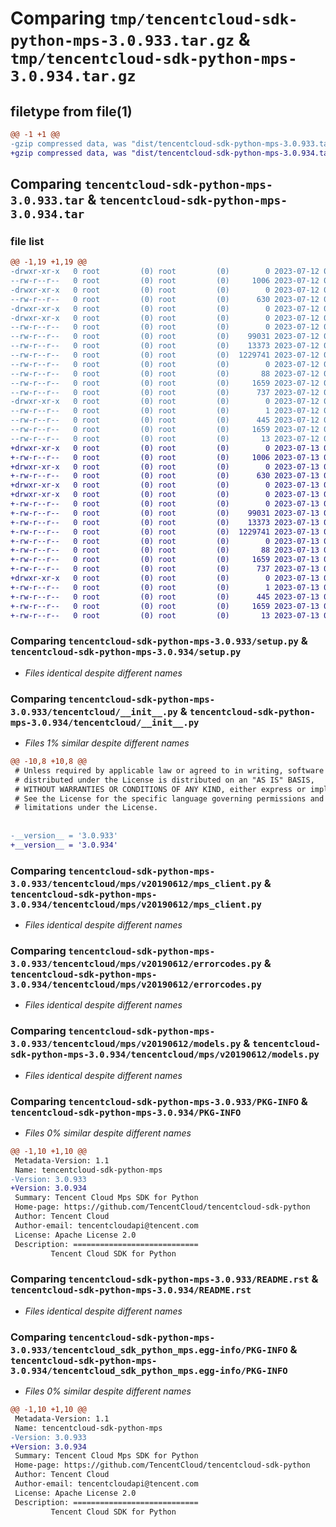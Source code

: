 # Comparing `tmp/tencentcloud-sdk-python-mps-3.0.933.tar.gz` & `tmp/tencentcloud-sdk-python-mps-3.0.934.tar.gz`

## filetype from file(1)

```diff
@@ -1 +1 @@
-gzip compressed data, was "dist/tencentcloud-sdk-python-mps-3.0.933.tar", last modified: Wed Jul 12 00:33:58 2023, max compression
+gzip compressed data, was "dist/tencentcloud-sdk-python-mps-3.0.934.tar", last modified: Thu Jul 13 00:26:30 2023, max compression
```

## Comparing `tencentcloud-sdk-python-mps-3.0.933.tar` & `tencentcloud-sdk-python-mps-3.0.934.tar`

### file list

```diff
@@ -1,19 +1,19 @@
-drwxr-xr-x   0 root         (0) root         (0)        0 2023-07-12 00:33:58.000000 tencentcloud-sdk-python-mps-3.0.933/
--rw-r--r--   0 root         (0) root         (0)     1006 2023-07-12 00:33:57.000000 tencentcloud-sdk-python-mps-3.0.933/setup.py
-drwxr-xr-x   0 root         (0) root         (0)        0 2023-07-12 00:33:58.000000 tencentcloud-sdk-python-mps-3.0.933/tencentcloud/
--rw-r--r--   0 root         (0) root         (0)      630 2023-07-12 00:33:57.000000 tencentcloud-sdk-python-mps-3.0.933/tencentcloud/__init__.py
-drwxr-xr-x   0 root         (0) root         (0)        0 2023-07-12 00:33:58.000000 tencentcloud-sdk-python-mps-3.0.933/tencentcloud/mps/
-drwxr-xr-x   0 root         (0) root         (0)        0 2023-07-12 00:33:58.000000 tencentcloud-sdk-python-mps-3.0.933/tencentcloud/mps/v20190612/
--rw-r--r--   0 root         (0) root         (0)        0 2023-07-12 00:33:57.000000 tencentcloud-sdk-python-mps-3.0.933/tencentcloud/mps/v20190612/__init__.py
--rw-r--r--   0 root         (0) root         (0)    99031 2023-07-12 00:33:57.000000 tencentcloud-sdk-python-mps-3.0.933/tencentcloud/mps/v20190612/mps_client.py
--rw-r--r--   0 root         (0) root         (0)    13373 2023-07-12 00:33:57.000000 tencentcloud-sdk-python-mps-3.0.933/tencentcloud/mps/v20190612/errorcodes.py
--rw-r--r--   0 root         (0) root         (0)  1229741 2023-07-12 00:33:57.000000 tencentcloud-sdk-python-mps-3.0.933/tencentcloud/mps/v20190612/models.py
--rw-r--r--   0 root         (0) root         (0)        0 2023-07-12 00:33:57.000000 tencentcloud-sdk-python-mps-3.0.933/tencentcloud/mps/__init__.py
--rw-r--r--   0 root         (0) root         (0)       88 2023-07-12 00:33:58.000000 tencentcloud-sdk-python-mps-3.0.933/setup.cfg
--rw-r--r--   0 root         (0) root         (0)     1659 2023-07-12 00:33:58.000000 tencentcloud-sdk-python-mps-3.0.933/PKG-INFO
--rw-r--r--   0 root         (0) root         (0)      737 2023-07-12 00:33:57.000000 tencentcloud-sdk-python-mps-3.0.933/README.rst
-drwxr-xr-x   0 root         (0) root         (0)        0 2023-07-12 00:33:58.000000 tencentcloud-sdk-python-mps-3.0.933/tencentcloud_sdk_python_mps.egg-info/
--rw-r--r--   0 root         (0) root         (0)        1 2023-07-12 00:33:57.000000 tencentcloud-sdk-python-mps-3.0.933/tencentcloud_sdk_python_mps.egg-info/dependency_links.txt
--rw-r--r--   0 root         (0) root         (0)      445 2023-07-12 00:33:58.000000 tencentcloud-sdk-python-mps-3.0.933/tencentcloud_sdk_python_mps.egg-info/SOURCES.txt
--rw-r--r--   0 root         (0) root         (0)     1659 2023-07-12 00:33:57.000000 tencentcloud-sdk-python-mps-3.0.933/tencentcloud_sdk_python_mps.egg-info/PKG-INFO
--rw-r--r--   0 root         (0) root         (0)       13 2023-07-12 00:33:57.000000 tencentcloud-sdk-python-mps-3.0.933/tencentcloud_sdk_python_mps.egg-info/top_level.txt
+drwxr-xr-x   0 root         (0) root         (0)        0 2023-07-13 00:26:30.000000 tencentcloud-sdk-python-mps-3.0.934/
+-rw-r--r--   0 root         (0) root         (0)     1006 2023-07-13 00:26:30.000000 tencentcloud-sdk-python-mps-3.0.934/setup.py
+drwxr-xr-x   0 root         (0) root         (0)        0 2023-07-13 00:26:30.000000 tencentcloud-sdk-python-mps-3.0.934/tencentcloud/
+-rw-r--r--   0 root         (0) root         (0)      630 2023-07-13 00:26:30.000000 tencentcloud-sdk-python-mps-3.0.934/tencentcloud/__init__.py
+drwxr-xr-x   0 root         (0) root         (0)        0 2023-07-13 00:26:30.000000 tencentcloud-sdk-python-mps-3.0.934/tencentcloud/mps/
+drwxr-xr-x   0 root         (0) root         (0)        0 2023-07-13 00:26:30.000000 tencentcloud-sdk-python-mps-3.0.934/tencentcloud/mps/v20190612/
+-rw-r--r--   0 root         (0) root         (0)        0 2023-07-13 00:26:30.000000 tencentcloud-sdk-python-mps-3.0.934/tencentcloud/mps/v20190612/__init__.py
+-rw-r--r--   0 root         (0) root         (0)    99031 2023-07-13 00:26:30.000000 tencentcloud-sdk-python-mps-3.0.934/tencentcloud/mps/v20190612/mps_client.py
+-rw-r--r--   0 root         (0) root         (0)    13373 2023-07-13 00:26:30.000000 tencentcloud-sdk-python-mps-3.0.934/tencentcloud/mps/v20190612/errorcodes.py
+-rw-r--r--   0 root         (0) root         (0)  1229741 2023-07-13 00:26:30.000000 tencentcloud-sdk-python-mps-3.0.934/tencentcloud/mps/v20190612/models.py
+-rw-r--r--   0 root         (0) root         (0)        0 2023-07-13 00:26:30.000000 tencentcloud-sdk-python-mps-3.0.934/tencentcloud/mps/__init__.py
+-rw-r--r--   0 root         (0) root         (0)       88 2023-07-13 00:26:30.000000 tencentcloud-sdk-python-mps-3.0.934/setup.cfg
+-rw-r--r--   0 root         (0) root         (0)     1659 2023-07-13 00:26:30.000000 tencentcloud-sdk-python-mps-3.0.934/PKG-INFO
+-rw-r--r--   0 root         (0) root         (0)      737 2023-07-13 00:26:30.000000 tencentcloud-sdk-python-mps-3.0.934/README.rst
+drwxr-xr-x   0 root         (0) root         (0)        0 2023-07-13 00:26:30.000000 tencentcloud-sdk-python-mps-3.0.934/tencentcloud_sdk_python_mps.egg-info/
+-rw-r--r--   0 root         (0) root         (0)        1 2023-07-13 00:26:30.000000 tencentcloud-sdk-python-mps-3.0.934/tencentcloud_sdk_python_mps.egg-info/dependency_links.txt
+-rw-r--r--   0 root         (0) root         (0)      445 2023-07-13 00:26:30.000000 tencentcloud-sdk-python-mps-3.0.934/tencentcloud_sdk_python_mps.egg-info/SOURCES.txt
+-rw-r--r--   0 root         (0) root         (0)     1659 2023-07-13 00:26:30.000000 tencentcloud-sdk-python-mps-3.0.934/tencentcloud_sdk_python_mps.egg-info/PKG-INFO
+-rw-r--r--   0 root         (0) root         (0)       13 2023-07-13 00:26:30.000000 tencentcloud-sdk-python-mps-3.0.934/tencentcloud_sdk_python_mps.egg-info/top_level.txt
```

### Comparing `tencentcloud-sdk-python-mps-3.0.933/setup.py` & `tencentcloud-sdk-python-mps-3.0.934/setup.py`

 * *Files identical despite different names*

### Comparing `tencentcloud-sdk-python-mps-3.0.933/tencentcloud/__init__.py` & `tencentcloud-sdk-python-mps-3.0.934/tencentcloud/__init__.py`

 * *Files 1% similar despite different names*

```diff
@@ -10,8 +10,8 @@
 # Unless required by applicable law or agreed to in writing, software
 # distributed under the License is distributed on an "AS IS" BASIS,
 # WITHOUT WARRANTIES OR CONDITIONS OF ANY KIND, either express or implied.
 # See the License for the specific language governing permissions and
 # limitations under the License.
 
 
-__version__ = '3.0.933'
+__version__ = '3.0.934'
```

### Comparing `tencentcloud-sdk-python-mps-3.0.933/tencentcloud/mps/v20190612/mps_client.py` & `tencentcloud-sdk-python-mps-3.0.934/tencentcloud/mps/v20190612/mps_client.py`

 * *Files identical despite different names*

### Comparing `tencentcloud-sdk-python-mps-3.0.933/tencentcloud/mps/v20190612/errorcodes.py` & `tencentcloud-sdk-python-mps-3.0.934/tencentcloud/mps/v20190612/errorcodes.py`

 * *Files identical despite different names*

### Comparing `tencentcloud-sdk-python-mps-3.0.933/tencentcloud/mps/v20190612/models.py` & `tencentcloud-sdk-python-mps-3.0.934/tencentcloud/mps/v20190612/models.py`

 * *Files identical despite different names*

### Comparing `tencentcloud-sdk-python-mps-3.0.933/PKG-INFO` & `tencentcloud-sdk-python-mps-3.0.934/PKG-INFO`

 * *Files 0% similar despite different names*

```diff
@@ -1,10 +1,10 @@
 Metadata-Version: 1.1
 Name: tencentcloud-sdk-python-mps
-Version: 3.0.933
+Version: 3.0.934
 Summary: Tencent Cloud Mps SDK for Python
 Home-page: https://github.com/TencentCloud/tencentcloud-sdk-python
 Author: Tencent Cloud
 Author-email: tencentcloudapi@tencent.com
 License: Apache License 2.0
 Description: ============================
         Tencent Cloud SDK for Python
```

### Comparing `tencentcloud-sdk-python-mps-3.0.933/README.rst` & `tencentcloud-sdk-python-mps-3.0.934/README.rst`

 * *Files identical despite different names*

### Comparing `tencentcloud-sdk-python-mps-3.0.933/tencentcloud_sdk_python_mps.egg-info/PKG-INFO` & `tencentcloud-sdk-python-mps-3.0.934/tencentcloud_sdk_python_mps.egg-info/PKG-INFO`

 * *Files 0% similar despite different names*

```diff
@@ -1,10 +1,10 @@
 Metadata-Version: 1.1
 Name: tencentcloud-sdk-python-mps
-Version: 3.0.933
+Version: 3.0.934
 Summary: Tencent Cloud Mps SDK for Python
 Home-page: https://github.com/TencentCloud/tencentcloud-sdk-python
 Author: Tencent Cloud
 Author-email: tencentcloudapi@tencent.com
 License: Apache License 2.0
 Description: ============================
         Tencent Cloud SDK for Python
```

